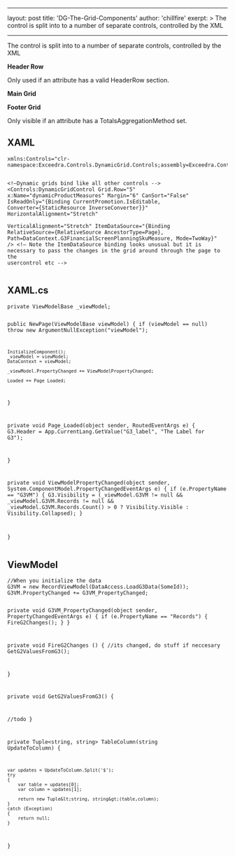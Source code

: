 
---
layout: post
title:  'DG-The-Grid-Components'
author: 'chillfire'
exerpt: >
  The control is split into to a number of separate controls, controlled by the XML 

---

  <div id="pagecontent">
<p>The control is split into to a number of separate controls, controlled by the XML</p>
<p><strong>Header Row</strong></p>
<p>Only used if an attribute has a valid HeaderRow section.</p>
<p><strong>Main Grid</strong></p>
<p><strong>Footer Grid</strong></p>
<p>Only visible if an attribute has a TotalsAggregationMethod set.</p>
<h2>XAML</h2>
<pre><code>xmlns:Controls="clr-namespace:Exceedra.Controls.DynamicGrid.Controls;assembly=Exceedra.Controls"

&lt;!&mdash;Dynamic grids bind like all other controls --&gt;
&lt;Controls:DynamicGridControl Grid.Row="5" 
x:Name="dynamicProductMeasures" 
Margin="6"
CanSort="False"
IsReadOnly="{Binding CurrentPromotion.IsEditable, Converter={StaticResource 
InverseConverter}}"
HorizontalAlignment="Stretch"   
VerticalAlignment="Stretch"
ItemDataSource="{Binding RelativeSource={RelativeSource AncestorType=Page}, 
Path=DataContext.G3FinancialScreenPlanningSkuMeasure, Mode=TwoWay}" 
/&gt;
&lt;!&mdash;
Note the ItemDataSource binding looks unusual but it is necessary to pass the changes in the grid around through the page to the usercontrol etc
--&gt;
</code></pre>
<h2>XAML.cs</h2>
<pre><code>private ViewModelBase _viewModel;

public NewPage(ViewModelBase viewModel)
{
    if (viewModel == null) throw new ArgumentNullException("viewModel");

    InitializeComponent();
    _viewModel = viewModel;
    DataContext = viewModel;

    _viewModel.PropertyChanged += ViewModelPropertyChanged;

    Loaded += Page_Loaded;
}

private void Page_Loaded(object sender, RoutedEventArgs e)
{
G3.Header = App.CurrentLang.GetValue("G3_label",
        "The Label for G3");

}   

private void ViewModelPropertyChanged(object sender, System.ComponentModel.PropertyChangedEventArgs e)
{
    if (e.PropertyName == "G3VM")
    { 
        G3.Visibility = (_viewModel.G3VM != null 
        &amp;&amp; _viewModel.G3VM.Records != null 
        &amp;&amp; _viewModel.G3VM.Records.Count() &gt; 0 ? Visibility.Visible : 
        Visibility.Collapsed);
    }


}
</code></pre>
<h2>ViewModel</h2>
<pre><code>//When you initialize the data 
G3VM = new RecordViewModel(DataAccess.LoadG3Data(SomeId));
G3VM.PropertyChanged += G3VM_PropertyChanged;



private void G3VM_PropertyChanged(object sender, PropertyChangedEventArgs e)
{
    if (e.PropertyName == "Records")
    {
        FireG2Changes();
    }
}



private void FireG2Changes ()
{
    //its changed, do stuff if neccesary
    GetG2ValuesFromG3();

}

private void GetG2ValuesFromG3()
{

 //todo
}


private Tuple&lt;string, string&gt; TableColumn(string UpdateToColumn)
{

    var updates = UpdateToColumn.Split('$');
    try
    {
        var table = updates[0];
        var column = updates[1];

        return new Tuple&lt;string, string&gt;(table,column);
    }
    catch (Exception)
    { 
        return null;
    }

}
</code></pre>
</div>